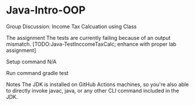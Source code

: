 # Java-Intro-OOP
Group Discussion: Income Tax Calcuation using Class 

The assignment
The tests are currently failing because of an output mismatch. [TODO:Java-TestInccomeTaxCalc; enhance with proper lab assignment]

Setup command
N/A

Run command
gradle test

Notes
The JDK is installed on GitHub Actions machines, so you're also able to directly invoke javac, java, or any other CLI command included in the JDK.